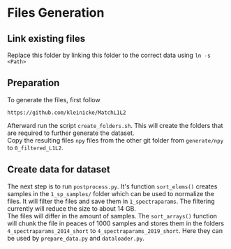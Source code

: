 # Files Generation

## Link existing files

Replace this folder by linking this folder to the correct data using `ln -s <Path>`

## Preparation

To generate the files, first follow

```https://github.com/kleinicke/MatchL1L2```

Afterward run the script `create_folders.sh`. This will create the folders that are required to further generate the dataset.  
Copy the resulting files `npy` files from the other git folder from `generate/npy` to `0_filtered_L1L2`.

## Create data for dataset

The next step is to run `postprocess.py`. It's function `sort_elems()` creates samples in the `1_sp_samples/` folder which can be used to normalize the files.
It will filter the files and save them in `1_spectraparams`. The filtering currently will reduce the size to about 14 GB.  
The files will differ in the amount of samples. The `sort_arrays()` function will chunk the file in peaces of 1000 samples and 
stores them in the folders `4_spectraparams_2014_short` to `4_spectraparams_2019_short`. Here they can be used by `prepare_data.py` and `dataloader.py`.
